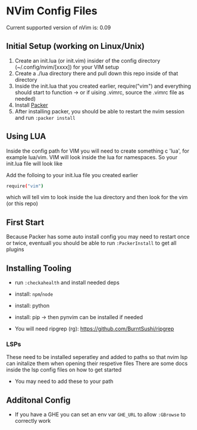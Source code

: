 # NVim Config Files 

Current supported version of nVim is: 0.09

## Initial Setup (working on Linux/Unix)

1. Create an init.lua (or init.vim) insider of the config directory (~/.config/nvim/[xxxx]) for your VIM setup
1. Create a ./lua directory there and pull down this repo inside of that directory
1. Inside the init.lua that you created earlier, require("vim") and everything should start to function -> or if uising .vimrc, source the .vimrc file as needed)
1. Install [Packer](https://github.com/wbthomason/packer.nvim) 
1. After installing packer, you should be able to restart the nvim session and run `:packer install`

## Using LUA
Inside the config path for VIM you will need to create something c 'lua', for example lua/vim. VIM will look inside the lua for namespaces. So your init.lua file will look like 

Add the folloing to your init.lua file you created earlier
```sh 
require("vim")
```
which will tell vim to look inside the lua directory and then look for the vim (or this repo)

##  First Start
Because Packer has some auto install config you may need to restart once or twice, eventuall 
you should be able to run `:PackerInstall` to get all plugins

## Installing Tooling
- run `:checkahealth` and install needed deps
- install: `npm`/`node`
- install: python 
- install: pip -> then pynvim can be installed if needed

- You will need ripgrep (rg): https://github.com/BurntSushi/ripgrep

### LSPs 
These need to be installed seperatley and added to paths so that nvim lsp can initalize them when opening their respetive files
There are some docs inside the lsp config files on how to get started
- You may need to add these to your path

## Additonal Config 
- If you have a GHE you can set an env var `GHE_URL` to allow `:GBrowse` to correctly work
